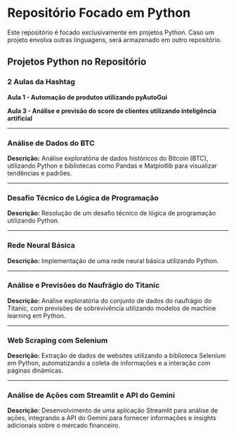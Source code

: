# Repositório Focado em Python

Este repositório é focado exclusivamente em projetos Python. Caso um projeto envolva outras linguagens, será armazenado em outro repositório.



## Projetos Python no Repositório



### 2 Aulas da Hashtag

**Aula 1 - Automação de produtos utilizando pyAutoGui**


**Aula 3 - Análise e previsão do score de clientes utilizando inteligência artificial**

---

### Análise de Dados do BTC

**Descrição:** Análise exploratória de dados históricos do Bitcoin (BTC), utilizando Python e bibliotecas como Pandas e Matplotlib para visualizar tendências e padrões.

---

### Desafio Técnico de Lógica de Programação

**Descrição:** Resolução de um desafio técnico de lógica de programação utilizando Python.

---

### Rede Neural Básica

**Descrição:** Implementação de uma rede neural básica utilizando Python.

---

### Análise e Previsões do Naufrágio do Titanic

**Descrição:** Análise exploratória do conjunto de dados do naufrágio do Titanic, com previsões de sobrevivência utilizando modelos de machine learning em Python.

---

### Web Scraping com Selenium

**Descrição:** Extração de dados de websites utilizando a biblioteca Selenium em Python, automatizando a coleta de informações e a interação com páginas dinâmicas.

---

### Análise de Ações com Streamlit e API do Gemini

**Descrição:** Desenvolvimento de uma aplicação Streamlit para análise de ações, integrando a API do Gemini para fornecer informações e insights adicionais sobre o mercado financeiro.
